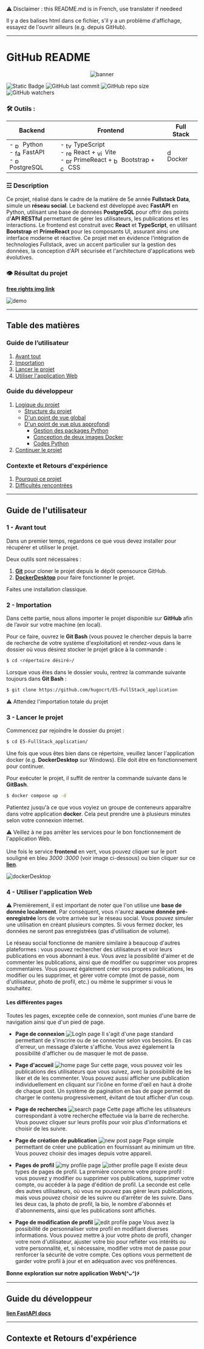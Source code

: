 ⚠ Disclaimer : this README.md is in French, use translater if needeed

Il y a des balises html dans ce fichier, s'il y a un problème d'affichage, essayez de l'ouvrir ailleurs (e.g. depuis GitHub).

<hr>

# GitHub README
<div style="text-align: center;">
<img src="images/banner.png" alt="banner" style="horiz-align: center;"></div>

![Static Badge](https://img.shields.io/badge/ESIEE%20Paris%20-%20Projet%20E5%20-%20lightblue?style=flat)
![GitHub last commit](https://img.shields.io/github/last-commit/hugocrt/E5-FullStack_application)
![GitHub repo size](https://img.shields.io/github/repo-size/hugocrt/E5-FullStack_application)
![GitHub watchers](https://img.shields.io/github/watchers/hugocrt/E5-FullStack_application)

### 🛠 Outils : 
| **Backend**                                                                                                                                                                                                                                                                                                                 | **Frontend**                                                                                                                                                                                                                                                                                                                                                                                                                                                                                                                                                                                                                       | **Full Stack**                                                 |
|-----------------------------------------------------------------------------------------------------------------------------------------------------------------------------------------------------------------------------------------------------------------------------------------------------------------------------|------------------------------------------------------------------------------------------------------------------------------------------------------------------------------------------------------------------------------------------------------------------------------------------------------------------------------------------------------------------------------------------------------------------------------------------------------------------------------------------------------------------------------------------------------------------------------------------------------------------------------------|----------------------------------------------------------------|
| - <img src="images/python.svg" alt="python" style="height: 1em; vertical-align: middle;"> Python <br> - <img src="images/fastapi.svg" alt="fastapi" style="height: 1em; vertical-align: middle;"> FastAPI <br> - <img src="images/postgresql.svg" alt="postgresql" style="height: 1em; vertical-align: middle;"> PostgreSQL | - <img src="images/typescript.svg" alt="typescript" style="height: 1em; vertical-align: middle;"> TypeScript <br> - <img src="images/react.svg" alt="react" style="height: 1em; vertical-align: middle;"> React + <img src="images/vitejs.svg" alt="vitejs" style="height: 1em; vertical-align: middle;"> Vite <br> - <img src="images/primereact.svg" alt="primereact" style="height: 1em; vertical-align: middle;"> PrimeReact + <img src="images/bootstrap.svg" alt="bootstrap" style="height: 1em; vertical-align: middle;"> Bootstrap + <img src="images/css.svg" alt="css" style="height: 1em; vertical-align: middle;"> CSS | <img src="images/docker.svg" alt="docker" style="height: 1em; vertical-align: middle;"> Docker |

### ☲ Description
Ce projet, réalisé dans le cadre de la matière de 5e année **Fullstack Data**, simule un **réseau social**. Le backend 
est développé avec **FastAPI** en Python, utilisant une base de données **PostgreSQL** pour offrir des points d'**API 
RESTful** permettant de gérer les utilisateurs, les publications et les interactions. Le frontend est construit avec 
**React** et **TypeScript**, en utilisant **Bootstrap** et **PrimeReact** pour les composants UI, assurant ainsi une 
interface moderne et réactive. Ce projet met en évidence l'intégration de technologies Fullstack, avec un 
accent particulier sur la gestion des données, la conception d'API sécurisée et l'architecture d'applications web évolutives.

### 👁 Résultat du projet

**<a href="https://www.pexels.com/fr-fr/">free rights img link<a/>**

![demo](images/demo.gif)

<hr>

## Table des matières
### Guide de l’utilisateur
1) [Avant tout](#1---avant-tout) 
2) [Importation](#2---importation) 
3) [Lancer le projet](#3---lancer-le-projet)
4) [Utiliser l'application Web](#4---utiliser-lapplication-web)

### Guide du développeur
1) [Logique du projet](#1-logique-du-projet) 
    - [Structure du projet](#structure-du-projet)
    - [D'un point de vue global](#dun-point-de-vue-global)
    - [D'un point de vue plus approfondi](#dun-point-de-vue-plus-approfondi)
        - [Gestion des packages Python](#gestion-des-packages-python)
        - [Conception de deux images Docker](#conception-de-deux-images-docker)
        - [Codes Python](#codes-python)
3) [Continuer le projet](#3---continuer-le-projet)

### Contexte et Retours d'expérience
1) [Pourquoi ce projet](#1-logique-du-projet) 
2) [Difficultés rencontrées](#1-logique-du-projet) 

<hr>

## Guide de l'utilisateur

### 1 - Avant tout

Dans un premier temps, regardons ce que vous devez installer pour récupérer et utiliser 
le projet.

Deux outils sont nécessaires :
1) **<a href="https://git-scm.com/download" target="_blank">Git</a>** pour cloner le 
   projet depuis le dépôt opensource GitHub.
2) **<a href="https://www.docker.com/products/docker-desktop/" target="_blank">DockerDesktop</a>**
pour faire fonctionner le projet.

Faites une installation classique.

### 2 - Importation

Dans cette partie, nous allons importer le projet disponible sur **GitHub** afin de l’avoir 
sur votre machine (en local).

Pour ce faire, ouvrez le **Git Bash** (vous pouvez le chercher depuis la barre
de recherche de votre système d'exploitation) et rendez-vous dans le dossier où vous désirez stocker
le projet grâce à la commande :
```bash 
$ cd <répertoire désiré>/
```
Lorsque vous êtes dans le dossier voulu, rentrez la commande suivante toujours dans **Git Bash** :
```bash 
$ git clone https://github.com/hugocrt/E5-FullStack_application
```
⚠ Attendez l'importation totale du projet


### 3 - Lancer le projet

Commencez par rejoindre le dossier du projet :
```bash 
$ cd E5-FullStack_application/
```

Une fois que vous êtes bien dans ce répertoire, veuillez lancer l'application docker (e.g. **DockerDesktop** sur Windows).
Elle doit être en fonctionnement pour continuer.

Pour exécuter le projet, il suffit de rentrer la commande suivante dans le **GitBash**.
```bash 
$ docker compose up -d
```

Patientez jusqu'à ce que vous voyiez un groupe de conteneurs apparaître dans votre 
application **docker**. Cela peut prendre une à plusieurs minutes selon votre connexion internet.<br>

⚠ Veillez à ne pas arrêter les services pour le bon fonctionnement de l'application Web.<br><br>
Une fois le service **frontend** en vert, vous pouvez cliquer sur le port souligné en bleu 
*3000 :3000* (voir image ci-dessous) ou bien cliquer sur ce
**<a href="http://localhost:3000" target="_blank">lien</a>**.

![dockerDesktop](images/DockerDesktop.png)

### 4 - Utiliser l'application Web

⚠ Premièrement, il est important de noter que l'on utilise une **base de donnée localement**. Par conséquent, vous n'aurez **aucune
donnée pré-enregistrée** lors de votre arrivée sur le réseau social.
Vous pouvez simuler une utilisation en créant plusieurs comptes.
Si vous fermez docker, les données ne seront pas enregistrées (pas d'utilisation de volume).

Le réseau social fonctionne de manière similaire à beaucoup d'autres plateformes : vous pouvez rechercher des 
utilisateurs et voir leurs publications en vous abonnant à eux. Vous avez la possibilité d'aimer et de commenter les 
publications, ainsi que de modifier ou supprimer vos propres commentaires. Vous pouvez également créer vos propres 
publications, les modifier ou les supprimer, et gérer votre compte (mot de passe, nom d'utilisateur, photo de profil, 
etc.) ou même le supprimer si vous le souhaitez.

#### Les différentes pages

Toutes les pages, exceptée celle de connexion, sont munies d'une barre de navigation ainsi que d'un pied de page.

- **Page de connexion**
![LogIn page](images/LogInpage.png)
Il s'agit d'une page standard permettant de s'inscrire ou de se connecter selon vos besoins. En cas d'erreur, un message
d’alerte s'affiche. Vous avez également la possibilité d'afficher ou de masquer le mot de passe.


- **Page d'accueil**
![home page](images/Homepage.png)
Sur cette page, vous pouvez voir les publications des utilisateurs que vous suivez, avec la possibilité de les liker et 
de les commenter. Vous pouvez aussi afficher une publication individuellement en cliquant sur l'icône en forme d'œil en 
haut à droite de chaque post. Un système de pagination en bas de page permet de charger le contenu progressivement, 
évitant de tout afficher d’un coup.


- **Page de recherches**
![search page](images/searchpage.png)
Cette page affiche les utilisateurs correspondant à votre recherche effectuée via la barre de recherche. Vous pouvez 
cliquer sur leurs profils pour voir plus d'informations et choisir de les suivre.


- **Page de création de publication**
![new post page](images/newpostpage.png)
Page simple permettant de créer une publication en fournissant au minimum un titre. Vous pouvez choisir des images depuis 
votre appareil.


- **Pages de profil**
![my profile page](images/myprofilepage.png)
![other profile page](images/otherprofile.png)
Il existe deux types de pages de profil. La première concerne votre propre profil : vous pouvez y modifier ou supprimer 
vos publications, supprimer votre compte, ou accéder à la page d'édition de profil. La seconde est celle des autres 
utilisateurs, où vous ne pouvez pas gérer leurs publications, mais vous pouvez choisir de les suivre ou d’arrêter de les
suivre. Dans les deux cas, la photo de profil, la bio, le nombre d'abonnés et d'abonnements, ainsi que les publications 
sont affichés.


- **Page de modification de profil**
![edit profile page](images/editprofilepage.png)
Vous avez la possibilité de personnaliser votre profil en modifiant diverses informations. Vous pouvez mettre à jour 
votre photo de profil, changer votre nom d'utilisateur, ajuster votre bio pour refléter vos intérêts ou votre 
personnalité, et, si nécessaire, modifier votre mot de passe pour renforcer la sécurité de votre compte. Ces options
vous permettent de garder votre profil à jour et en adéquation avec vos préférences.


**Bonne exploration sur notre application Web٩(^ᴗ^)۶**
<hr>

## Guide du développeur

**<a href="http://localhost:5000/docs">lien FastAPI docs<a/>**

<hr>

## Contexte et Retours d'expérience

